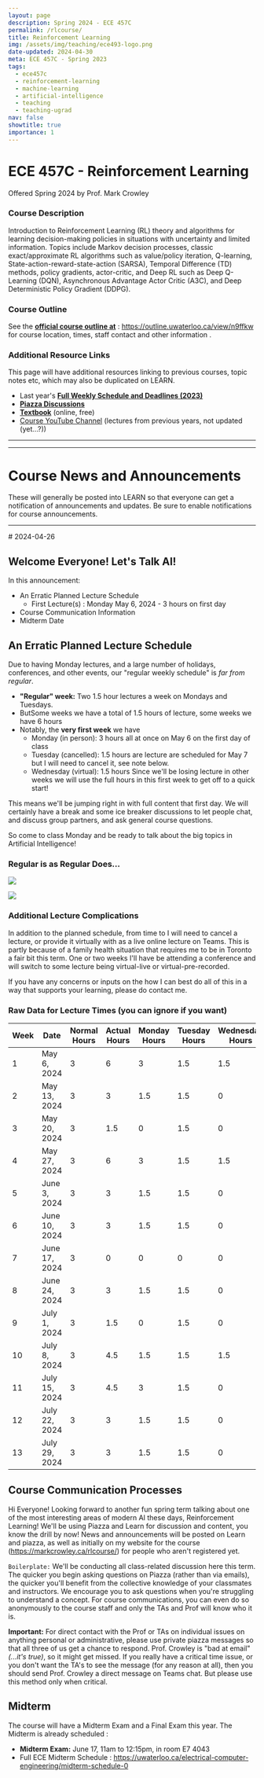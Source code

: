 ```yaml
---
layout: page
description: Spring 2024 - ECE 457C
permalink: /rlcourse/
title: Reinforcement Learning
img: /assets/img/teaching/ece493-logo.png
date-updated: 2024-04-30
meta: ECE 457C - Spring 2023
tags:
  - ece457c
  - reinforcement-learning
  - machine-learning
  - artificial-intelligence
  - teaching
  - teaching-ugrad
nav: false
showtitle: true
importance: 1
---
```


# ECE 457C - Reinforcement Learning

Offered Spring 2024 by Prof. Mark Crowley

### Course Description

Introduction to Reinforcement Learning (RL) theory and algorithms for learning decision-making policies in situations with uncertainty and limited information. Topics include Markov decision processes, classic exact/approximate RL algorithms such as value/policy iteration, Q-learning, State-action-reward-state-action (SARSA), Temporal Difference (TD) methods, policy gradients, actor-critic, and Deep RL such as Deep Q-Learning (DQN), Asynchronous Advantage Actor Critic (A3C), and Deep Deterministic Policy Gradient (DDPG).



### Course Outline

See the [**official course outline at**](https://outline.uwaterloo.ca/view/n9ffkw) : https://outline.uwaterloo.ca/view/n9ffkw  for course location, times, staff contact and other information .


### Additional Resource Links

This page will have additional resources linking to previous courses, topic notes etc, which may also be duplicated on LEARN.

- Last year's **[Full Weekly Schedule and Deadlines (2023)](/ece457c-schedule/)**
- **[Piazza Discussions](https://piazza.com/uwaterloo.ca/summer2024/ece457c)** 
- **[Textbook](http://incompleteideas.net/book/the-book-2nd.html)** (online, free)
- [Course YouTube Channel](https://www.youtube.com/channel/UC6p1AJ7jKNFp6OB2MmAoWvA) (lectures from previous years, not updated (yet...?))

<hr/>
<hr/>

# Course News and Announcements
These will generally be posted into LEARN so that everyone can get a notification of announcements and updates. Be sure to enable notifications for course announcements.

<hr/>
# 2024-04-26

## Welcome Everyone! Let's Talk AI!

In this announcement:

- An Erratic Planned Lecture Schedule
  - First Lecture(s) : Monday May 6, 2024 - 3 hours on first day
- Course Communication Information
- Midterm Date

## An Erratic Planned Lecture Schedule

Due to having Monday lectures, and a large number of holidays, conferences, and other events, our "regular weekly schedule" is *far from regular*. 
- **"Regular" week:** Two 1.5 hour lectures a week on Mondays and Tuesdays.
- ButSome weeks we have a total of 1.5 hours of lecture, some weeks we have 6 hours
- Notably, the **very first week** we have
	- Monday (in person): 3 hours all at once on May 6 on the first day of class
	- Tuesday (cancelled): 1.5 hours are lecture are scheduled for May 7 but I will need to cancel it, see note below.
	- Wednesday (virtual): 1.5 hours 
	Since we'll be losing lecture in other weeks we will use the full hours in this first week to get off to a quick start! 

This means we'll be jumping right in with full content that first day. We will certainly have a break and some ice breaker discussions to let people chat, and discuss group partners, and ask general course questions.

So come to class Monday and be ready to talk about the big topics in Artificial Intelligence!

### Regular is as Regular Does...

![](../assets/img/teaching/457C-S24-totalhours.png)

![](../assets/img/teaching/457C-S24-hoursbyday.png)

### Additional Lecture Complications

In addition to the planned schedule, from time to I will need to cancel a lecture, or provide it virtually with as a live online lecture on Teams. This is partly because of a family health situation that requires me to be in Toronto a fair bit this term. One or two weeks I'll have be attending a conference and will switch to some lecture being virtual-live or virtual-pre-recorded.

If you have any concerns or inputs on the how I can best do all of this in a way that supports your learning, please do contact me.
### Raw Data for Lecture Times (you can ignore if you want)

| Week | Date | Normal Hours | Actual Hours | Monday Hours | Tuesday Hours | Wednesday Hours |
| ---- | ---- | ---- | ---- | ---- | ---- | ---- |
| 1 | May 6, 2024 | 3 | 6 | 3 | 1.5 | 1.5 |
| 2 | May 13, 2024 | 3 | 3 | 1.5 | 1.5 | 0 |
| 3 | May 20, 2024 | 3 | 1.5 | 0 | 1.5 | 0 |
| 4 | May 27, 2024 | 3 | 6 | 3 | 1.5 | 1.5 |
| 5 | June 3, 2024 | 3 | 3 | 1.5 | 1.5 | 0 |
| 6 | June 10, 2024 | 3 | 3 | 1.5 | 1.5 | 0 |
| 7 | June 17, 2024 | 3 | 0 | 0 | 0 | 0 |
| 8 | June 24, 2024 | 3 | 3 | 1.5 | 1.5 | 0 |
| 9 | July 1, 2024 | 3 | 1.5 | 0 | 1.5 | 0 |
| 10 | July 8, 2024 | 3 | 4.5 | 1.5 | 1.5 | 1.5 |
| 11 | July 15, 2024 | 3 | 4.5 | 3 | 1.5 | 0 |
| 12 | July 22, 2024 | 3 | 3 | 1.5 | 1.5 | 0 |
| 13 | July 29, 2024 | 3 | 3 | 1.5 | 1.5 | 0 |

## Course Communication Processes

Hi Everyone!
Looking forward to another fun spring term talking about one of the most interesting areas of modern AI these days, Reinforcement Learning!
We'll be using Piazza and Learn for discussion and content, you know the drill by now!
News and announcements will be posted on Learn and piazza, as well as initially on my website for the course (https://markcrowley.ca/rlcourse/) for people who aren't registered yet.

`Boilerplate:`
We'll be conducting all class-related discussion here this term. The quicker you begin asking questions on Piazza (rather than via emails), the quicker you'll benefit from the collective knowledge of your classmates and instructors. We encourage you to ask questions when you're struggling to understand a concept. For course communications, you can even do so anonymously to the course staff and only the TAs and Prof will know who it is. 

**Important:**
For direct contact with the Prof or TAs on individual issues on anything personal or administrative, please use private piazza messages so that all three of us get a chance to respond. Prof. Crowley is "bad at email" *(...it's true)*, so it might get missed. If you really have a critical time issue, or you don't want the TA's to see the message (for any reason at all), then you should send Prof. Crowley a direct message on Teams chat. But please use this method only when critical.



## Midterm

The course will have a Midterm Exam and a Final Exam this year. The Midterm is already scheduled :

- **Midterm Exam:** June 17,  11am to 12:15pm, in room E7 4043 
- Full ECE Midterm Schedule : https://uwaterloo.ca/electrical-computer-engineering/midterm-schedule-0
